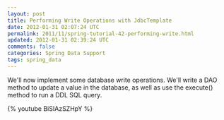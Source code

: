 ```yaml
---           
layout: post
title: Performing Write Operations with JdbcTemplate
date: 2012-01-31 02:07:24 UTC
permalink: 2011/11/spring-tutorial-42-performing-write.html
updated: 2012-01-31 02:39:24 UTC
comments: false
categories: Spring Data Support
tags: spring_data
---
```


We'll now implement some database write operations. We'll write a DAO method to update a value in the database, as well as use the execute() method to run a DDL SQL query.

{% youtube BiSIAzSZHpY %}